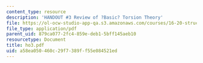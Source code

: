 ```yaml
---
content_type: resource
description: 'HANDOUT #3 Review of ?Basic? Torsion Theory'
file: https://ol-ocw-studio-app-qa.s3.amazonaws.com/courses/16-20-structural-mechanics-fall-2002/a58ea050460c29f7389ff55e084521ed_ho3.pdf
file_type: application/pdf
parent_uid: 879ca077-2fc4-859e-deb1-5bff145aeb10
resourcetype: Document
title: ho3.pdf
uid: a58ea050-460c-29f7-389f-f55e084521ed
---
```

